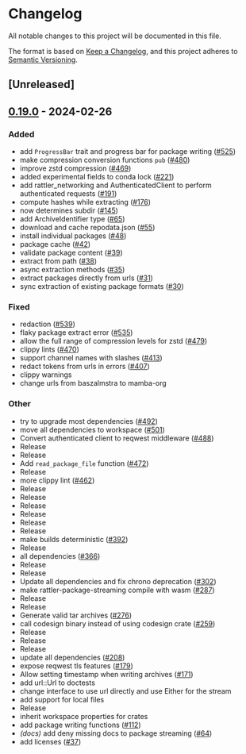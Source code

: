# Changelog
All notable changes to this project will be documented in this file.

The format is based on [Keep a Changelog](https://keepachangelog.com/en/1.0.0/),
and this project adheres to [Semantic Versioning](https://semver.org/spec/v2.0.0.html).

## [Unreleased]

## [0.19.0](https://github.com/baszalmstra/rattler/compare/rattler_package_streaming-v0.18.0...rattler_package_streaming-v0.19.0) - 2024-02-26

### Added
- add `ProgressBar` trait and progress bar for package writing ([#525](https://github.com/baszalmstra/rattler/pull/525))
- make compression conversion functions `pub` ([#480](https://github.com/baszalmstra/rattler/pull/480))
- improve zstd compression ([#469](https://github.com/baszalmstra/rattler/pull/469))
- added experimental fields to conda lock ([#221](https://github.com/baszalmstra/rattler/pull/221))
- add rattler_networking and AuthenticatedClient to perform authenticated requests ([#191](https://github.com/baszalmstra/rattler/pull/191))
- compute hashes while extracting ([#176](https://github.com/baszalmstra/rattler/pull/176))
- now determines subdir ([#145](https://github.com/baszalmstra/rattler/pull/145))
- add ArchiveIdentifier type ([#65](https://github.com/baszalmstra/rattler/pull/65))
- download and cache repodata.json ([#55](https://github.com/baszalmstra/rattler/pull/55))
- install individual packages ([#48](https://github.com/baszalmstra/rattler/pull/48))
- package cache ([#42](https://github.com/baszalmstra/rattler/pull/42))
- validate package content ([#39](https://github.com/baszalmstra/rattler/pull/39))
- extract from path ([#38](https://github.com/baszalmstra/rattler/pull/38))
- async extraction methods ([#35](https://github.com/baszalmstra/rattler/pull/35))
- extract packages directly from urls ([#31](https://github.com/baszalmstra/rattler/pull/31))
- sync extraction of existing package formats ([#30](https://github.com/baszalmstra/rattler/pull/30))

### Fixed
- redaction ([#539](https://github.com/baszalmstra/rattler/pull/539))
- flaky package extract error ([#535](https://github.com/baszalmstra/rattler/pull/535))
- allow the full range of compression levels for zstd ([#479](https://github.com/baszalmstra/rattler/pull/479))
- clippy lints ([#470](https://github.com/baszalmstra/rattler/pull/470))
- support channel names with slashes ([#413](https://github.com/baszalmstra/rattler/pull/413))
- redact tokens from urls in errors ([#407](https://github.com/baszalmstra/rattler/pull/407))
- clippy warnings
- change urls from baszalmstra to mamba-org

### Other
- try to upgrade most dependencies ([#492](https://github.com/baszalmstra/rattler/pull/492))
- move all dependencies to workspace ([#501](https://github.com/baszalmstra/rattler/pull/501))
- Convert authenticated client to reqwest middleware ([#488](https://github.com/baszalmstra/rattler/pull/488))
- Release
- Release
- Add `read_package_file` function ([#472](https://github.com/baszalmstra/rattler/pull/472))
- Release
- more clippy lint ([#462](https://github.com/baszalmstra/rattler/pull/462))
- Release
- Release
- Release
- Release
- Release
- Release
- make builds deterministic ([#392](https://github.com/baszalmstra/rattler/pull/392))
- Release
- all dependencies ([#366](https://github.com/baszalmstra/rattler/pull/366))
- Release
- Release
- Update all dependencies and fix chrono deprecation ([#302](https://github.com/baszalmstra/rattler/pull/302))
- make rattler-package-streaming compile with wasm ([#287](https://github.com/baszalmstra/rattler/pull/287))
- Release
- Release
- Generate valid tar archives ([#276](https://github.com/baszalmstra/rattler/pull/276))
- call codesign binary instead of using codesign crate ([#259](https://github.com/baszalmstra/rattler/pull/259))
- Release
- Release
- Release
- update all dependencies ([#208](https://github.com/baszalmstra/rattler/pull/208))
- expose reqwest tls features ([#179](https://github.com/baszalmstra/rattler/pull/179))
- Allow setting timestamp when writing archives ([#171](https://github.com/baszalmstra/rattler/pull/171))
- add url::Url to doctests
- change interface to use url directly and use Either for the stream
- add support for local files
- Release
- inherit workspace properties for crates
- add package writing functions ([#112](https://github.com/baszalmstra/rattler/pull/112))
- *(docs)* add deny missing docs to package streaming ([#64](https://github.com/baszalmstra/rattler/pull/64))
- add licenses ([#37](https://github.com/baszalmstra/rattler/pull/37))
